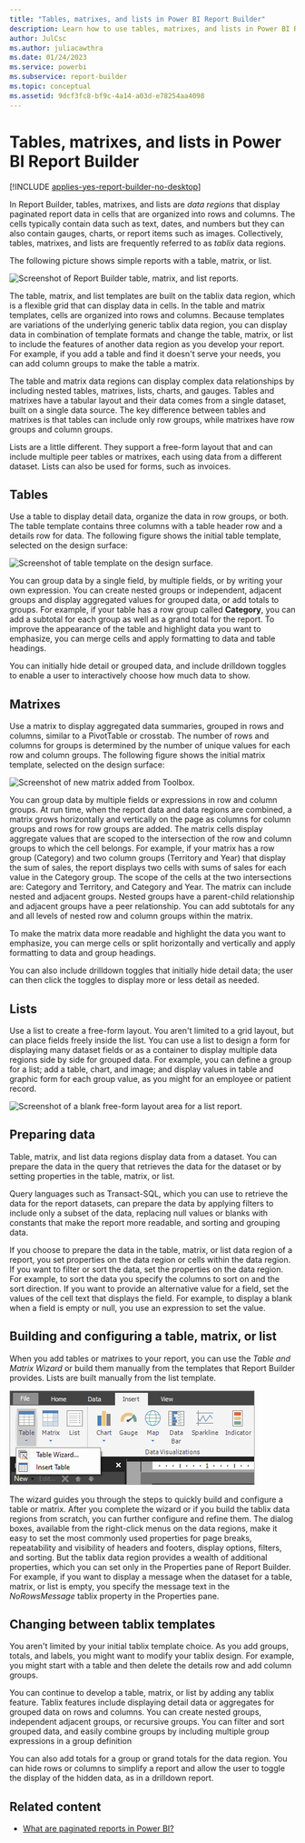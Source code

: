```yaml
---
title: "Tables, matrixes, and lists in Power BI Report Builder"
description: Learn how to use tables, matrixes, and lists in Power BI Report Builder to display paginated report data in cells organized into rows and columns.
author: JulCsc
ms.author: juliacawthra
ms.date: 01/24/2023
ms.service: powerbi
ms.subservice: report-builder
ms.topic: conceptual
ms.assetid: 9dcf3fc8-bf9c-4a14-a03d-e78254aa4098
---
```

# Tables, matrixes, and lists in Power BI Report Builder

[!INCLUDE [applies-yes-report-builder-no-desktop](../includes/applies-yes-report-builder-no-desktop.md)] 

In Report Builder, tables, matrixes, and lists are *data regions* that display paginated report data in cells that are organized into rows and columns. The cells typically contain data such as text, dates, and numbers but they can also contain gauges, charts, or report items such as images. Collectively, tables, matrixes, and lists are frequently referred to as *tablix* data regions.  
  
The following picture shows simple reports with a table, matrix, or list.  

![Screenshot of Report Builder table, matrix, and list reports.](media/report-builder-tables-matrices-lists/report-builder-table-matrix-list.png)
  
The table, matrix, and list templates are built on the tablix data region, which is a flexible grid that can display data in cells. In the table and matrix templates, cells are organized into rows and columns. Because templates are variations of the underlying generic tablix data region, you can display data in combination of template formats and change the table, matrix, or list to include the features of another data region as you develop your report. For example, if you add a table and find it doesn't serve your needs, you can add column groups to make the table a matrix.  
  
The table and matrix data regions can display complex data relationships by including nested tables, matrixes, lists, charts, and gauges. Tables and matrixes have a tabular layout and their data comes from a single dataset, built on a single data source. The key difference between tables and matrixes is that tables can include only row groups, while matrixes have row groups and column groups.  
  
Lists are a little different. They support a free-form layout that and can include multiple peer tables or matrixes, each using data from a different dataset. Lists can also be used for forms, such as invoices.  
  
##  <a name="Table"></a> Tables  
Use a table to display detail data, organize the data in row groups, or both. The table template contains three columns with a table header row and a details row for data. The following figure shows the initial table template, selected on the design surface:  

![Screenshot of table template on the design surface.](media/report-builder-tables-matrices-lists/report-builder-new-table.png)
  
You can group data by a single field, by multiple fields, or by writing your own expression. You can create nested groups or independent, adjacent groups and display aggregated values for grouped data, or add totals to groups. For example, if your table has a row group called **Category**, you can add a subtotal for each group as well as a grand total for the report. To improve the appearance of the table and highlight data you want to emphasize, you can merge cells and apply formatting to data and table headings.  
  
You can initially hide detail or grouped data, and include drilldown toggles to enable a user to interactively choose how much data to show.  
  
##  <a name="Matrix"></a> Matrixes  
Use a matrix to display aggregated data summaries, grouped in rows and columns, similar to a PivotTable or crosstab. The number of rows and columns for groups is determined by the number of unique values for each row and column groups. The following figure shows the initial matrix template, selected on the design surface:  

![Screenshot of new matrix added from Toolbox.](media/report-builder-tables-matrices-lists/report-builder-new-matrix.png)
 
You can group data by multiple fields or expressions in row and column groups. At run time, when the report data and data regions are combined, a matrix grows horizontally and vertically on the page as columns for column groups and rows for row groups are added. The matrix cells display aggregate values that are scoped to the intersection of the row and column groups to which the cell belongs. For example, if your matrix has a row group (Category) and two column groups (Territory and Year) that display the sum of sales, the report displays two cells with sums of sales for each value in the Category group. The scope of the cells at the two intersections are: Category and Territory, and Category and Year. The matrix can include nested and adjacent groups. Nested groups have a parent-child relationship and adjacent groups have a peer relationship. You can add subtotals for any and all levels of nested row and column groups within the matrix.  
  
To make the matrix data more readable and highlight the data you want to emphasize, you can merge cells or split horizontally and vertically and apply formatting to data and group headings.  
  
You can also include drilldown toggles that initially hide detail data; the user can then click the toggles to display more or less detail as needed.  
  
##  <a name="List"></a> Lists  
Use a list to create a free-form layout. You aren't limited to a grid layout, but can place fields freely inside the list. You can use a list to design a form for displaying many dataset fields or as a container to display multiple data regions side by side for grouped data. For example, you can define a group for a list; add a table, chart, and image; and display values in table and graphic form for each group value, as you might for an employee or patient record.  

![Screenshot of a blank free-form layout area for a list report.](media/report-builder-tables-matrices-lists/report-builder-new-list.png)
  
##  <a name="PreparingData"></a> Preparing data  
Table, matrix, and list data regions display data from a dataset. You can prepare the data in the query that retrieves the data for the dataset or by setting properties in the table, matrix, or list.  
  
Query languages such as Transact-SQL, which you can use to retrieve the data for the report datasets, can prepare the data by applying filters to include only a subset of the data, replacing null values or blanks with constants that make the report more readable, and sorting and grouping data.  
  
If you choose to prepare the data in the table, matrix, or list data region of a report, you set properties on the data region or cells within the data region. If you want to filter or sort the data, set the properties on the data region. For example, to sort the data you specify the columns to sort on and the sort direction. If you want to provide an alternative value for a field, set the values of the cell text that displays the field. For example, to display a blank when a field is empty or null, you use an expression to set the value.  
  
##  <a name="BuildingConfiguringTableMatrixList"></a> Building and configuring a table, matrix, or list  
When you add tables or matrixes to your report, you can use the *Table and Matrix Wizard* or build them manually from the templates that Report Builder provides. Lists are built manually from the list template.  

![Screenshot of table, matrix, and list buttons in Report Builder.](media/report-builder-tables-matrices-lists/report-builder-table-matrix.png)

The wizard guides you through the steps to quickly build and configure a table or matrix. After you complete the wizard or if you build the tablix data regions from scratch, you can further configure and refine them. The dialog boxes, available from the right-click menus on the data regions, make it easy to set the most commonly used properties for page breaks, repeatability and visibility of headers and footers, display options, filters, and sorting. But the tablix data region provides a wealth of additional properties, which you can set only in the Properties pane of Report Builder. For example, if you want to display a message when the dataset for a table, matrix, or list is empty, you specify the message text in the *NoRowsMessage* tablix property in the Properties pane.  
  
##  <a name="ChangingBetweenTablixTemplates"></a> Changing between tablix templates  
You aren't limited by your initial tablix template choice. As you add groups, totals, and labels, you might want to modify your tablix design. For example, you might start with a table and then delete the details row and add column groups.  
  
You can continue to develop a table, matrix, or list by adding any tablix feature. Tablix features include displaying detail data or aggregates for grouped data on rows and columns. You can create nested groups, independent adjacent groups, or recursive groups. You can filter and sort grouped data, and easily combine groups by including multiple group expressions in a group definition  
  
You can also add totals for a group or grand totals for the data region. You can hide rows or columns to simplify a report and allow the user to toggle the display of the hidden data, as in a drilldown report. 

## Related content

- [What are paginated reports in Power BI?](paginated-reports-report-builder-power-bi.md)
